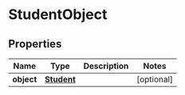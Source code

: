 
# StudentObject

## Properties
Name | Type | Description | Notes
------------ | ------------- | ------------- | -------------
**object** | [**Student**](Student.md) |  |  [optional]



